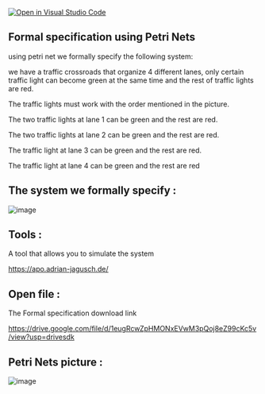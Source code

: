 [![Open in Visual Studio Code](https://classroom.github.com/assets/open-in-vscode-c66648af7eb3fe8bc4f294546bfd86ef473780cde1dea487d3c4ff354943c9ae.svg)](https://classroom.github.com/online_ide?assignment_repo_id=9308908&assignment_repo_type=AssignmentRepo)
## Formal specification using Petri Nets

using petri net we formally specify the following system:

we have a traffic crossroads that organize 4 different lanes, only certain traffic light can become green at the same time and the rest of traffic lights are red.

The traffic lights must work with the order mentioned in the picture.

The two traffic lights at lane 1 can be green and the rest are red.

The two traffic lights at lane 2 can be green and the rest are red.

The traffic light at lane 3 can be green and the rest are red.

The traffic light at lane 4 can be green and the rest are red


## The system we formally specify :

![image](https://user-images.githubusercontent.com/118050497/201738078-afc15838-9fe6-42b9-8db8-cced432ce4cd.png)

## Tools :

A tool that allows you to simulate the system

https://apo.adrian-jagusch.de/

## Open file :

The Formal specification download link

https://drive.google.com/file/d/1eugRcwZpHMONxEVwM3pQoj8eZ99cKc5v/view?usp=drivesdk


## Petri Nets picture :

![image](https://user-images.githubusercontent.com/118050497/201739968-53f3314c-e7ef-449c-ac43-15df9896b189.jpeg)

